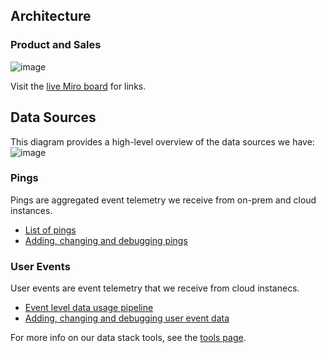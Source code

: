 ## Architecture

### Product and Sales

![image](https://storage.googleapis.com/sourcegraph-assets/handbook/BizOps/Data_architecture_20220422)

Visit the [live Miro board](https://miro.com/app/board/uXjVO8CCnZU=/) for links.

## Data Sources

This diagram provides a high-level overview of the data sources we have:
![image](https://user-images.githubusercontent.com/16265452/122541307-11d9ff00-d05c-11eb-8799-646daeb6868a.png)

### Pings

Pings are aggregated event telemetry we receive from on-prem and cloud instances.

- [List of pings](https://docs.sourcegraph.com/admin/pings)
- [Adding, changing and debugging pings](https://docs.sourcegraph.com/dev/background-information/adding_ping_data)

### User Events

User events are event telemetry that we receive from cloud instanecs.

- [Event level data usage pipeline](data-usage-pipeline.md)
- [Adding, changing and debugging user event data](adding_event_level_data.md)

For more info on our data stack tools, see the [tools page](tools.md).
